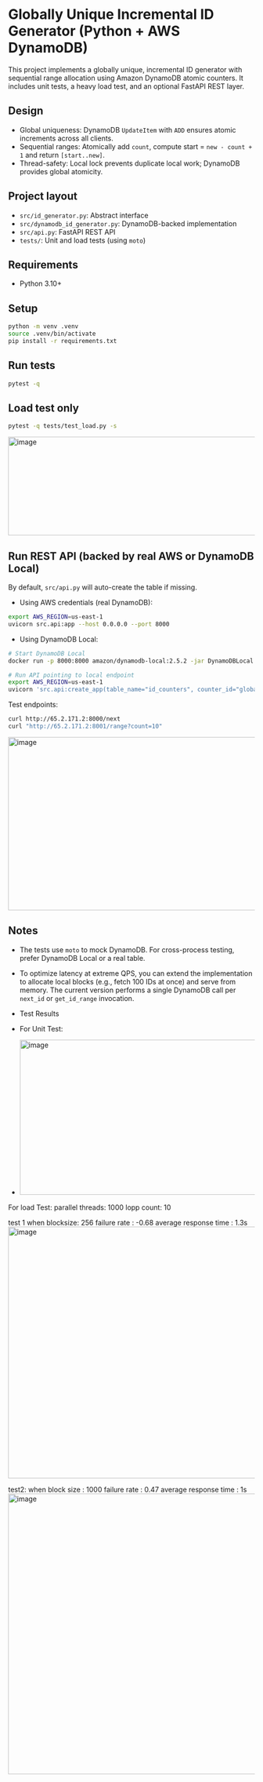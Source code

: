 # Globally Unique Incremental ID Generator (Python + AWS DynamoDB)

This project implements a globally unique, incremental ID generator with sequential range allocation using Amazon DynamoDB atomic counters. It includes unit tests, a heavy load test, and an optional FastAPI REST layer.

## Design

- Global uniqueness: DynamoDB `UpdateItem` with `ADD` ensures atomic increments across all clients.
- Sequential ranges: Atomically add `count`, compute start = `new - count + 1` and return `[start..new]`.
- Thread-safety: Local lock prevents duplicate local work; DynamoDB provides global atomicity.

## Project layout

- `src/id_generator.py`: Abstract interface
- `src/dynamodb_id_generator.py`: DynamoDB-backed implementation
- `src/api.py`: FastAPI REST API
- `tests/`: Unit and load tests (using `moto`)

## Requirements

- Python 3.10+

## Setup

```bash
python -m venv .venv
source .venv/bin/activate
pip install -r requirements.txt
```

## Run tests

```bash
pytest -q
```

## Load test only

```bash
pytest -q tests/test_load.py -s
```
<img width="1342" height="201" alt="image" src="https://github.com/user-attachments/assets/7eea2809-e785-46e5-bbe7-4a9e628cf830" />


## Run REST API (backed by real AWS or DynamoDB Local)

By default, `src/api.py` will auto-create the table if missing.

- Using AWS credentials (real DynamoDB):

```bash
export AWS_REGION=us-east-1
uvicorn src.api:app --host 0.0.0.0 --port 8000
```

- Using DynamoDB Local:

```bash
# Start DynamoDB Local
docker run -p 8000:8000 amazon/dynamodb-local:2.5.2 -jar DynamoDBLocal.jar -sharedDb

# Run API pointing to local endpoint
export AWS_REGION=us-east-1
uvicorn 'src.api:create_app(table_name="id_counters", counter_id="global", region_name="us-east-1", endpoint_url="http://localhost:8000")' --factory --host 0.0.0.0 --port 8001
```

Test endpoints:

```bash
curl http://65.2.171.2:8000/next
curl "http://65.2.171.2:8001/range?count=10"
```
<img width="1351" height="353" alt="image" src="https://github.com/user-attachments/assets/e54f44fb-f73f-4996-80a1-fb0bb2104ca7" />

## Notes

- The tests use `moto` to mock DynamoDB. For cross-process testing, prefer DynamoDB Local or a real table.
- To optimize latency at extreme QPS, you can extend the implementation to allocate local blocks (e.g., fetch 100 IDs at once) and serve from memory. The current version performs a single DynamoDB call per `next_id` or `get_id_range` invocation.

- Test Results
- For Unit Test:
- <img width="1328" height="316" alt="image" src="https://github.com/user-attachments/assets/43008f5a-1dcf-44e3-9a75-aaf475a99191" />

For load Test:
parallel threads: 1000
lopp count: 10

test 1 when blocksize: 256 
failure rate : -0.68
average response time : 1.3s
<img width="1076" height="513" alt="image" src="https://github.com/user-attachments/assets/c1a6a6d7-2a6d-4b7d-aac8-6ad04bc9c324" />


test2: when block size : 1000
failure rate : 0.47
average response time : 1s
<img width="1082" height="572" alt="image" src="https://github.com/user-attachments/assets/41678fc9-735d-4f4b-9135-e90d4308647d" />






